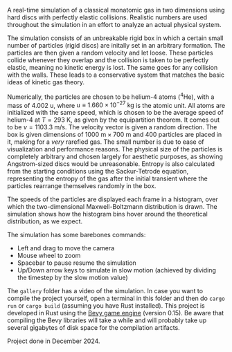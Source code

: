 A real-time simulation of a classical monatomic gas in two dimensions using hard discs with perfectly elastic collisions. Realistic numbers are used throughout the simulation in an effort to analyze an actual physical system.

The simulation consists of an unbreakable rigid box in which a certain small number of particles (rigid discs) are initally set in an arbitrary formation. The particles are then given a random velocity and let loose. These particles collide whenever they overlap and the collision is taken to be perfectly elastic, meaning no kinetic energy is lost. The same goes for any collision with the walls. These leads to a conservative system that matches the basic ideas of kinetic gas theory.

Numerically, the particles are chosen to be helium-4 atoms ($^{4}\text{He}$), with a mass of $4.002\text{ u}$, where $\text{u}\equiv1.660\times 10^{-27}\text{ kg}$ is the atomic unit. All atoms are initialized with the same speed, which is chosen to be the average speed of helium-4 at $T=293\text{ K}$, as given by the equipartition theorem. It comes out to be $v=1103.3\text{ m/s}$. The velocity vector is given a random direction. The box is given dimensions of $1000\text{ m}\times 700\text{ m}$ and 400 particles are placed in it, making for a *very* rarefied gas. The small number is due to ease of visualization and performance reasons. The physical size of the particles is completely arbitrary and chosen largely for aesthetic purposes, as showing Angstrom-sized discs would be unreasonable. Entropy is also calculated from the starting conditions using the Sackur-Tetrode equation, representing the entropy of the gas after the initial transient where the particles rearrange themselves randomly in the box.

The speeds of the particles are displayed each frame in a histogram, over which the two-dimensional Maxwell-Boltzmann distribution is drawn. The simulation shows how the histogram bins hover around the theoretical distribution, as we expect.

The simulation has some barebones commands:
- Left and drag to move the camera
- Mouse wheel to zoom
- Spacebar to pause resume the simulation
- Up/Down arrow keys to simulate in slow motion (achieved by dividing the timestep by the slow motion value)

The `gallery` folder has a video of the simulation. In case you want to compile the project yourself, open a terminal in this folder and then do `cargo run` or `cargo build` (assuming you have Rust installed). This project is developed in Rust using the [Bevy game engine](https://bevy.org/) (version 0.15). Be aware that compiling the Bevy libraries will take a while and will probably take up several gigabytes of disk space for the compilation artifacts.

Project done in December 2024.
